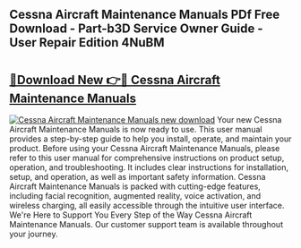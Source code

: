 ## Cessna Aircraft Maintenance Manuals PDf Free Download - Part-b3D Service Owner Guide - User Repair Edition 4NuBM

# <h2><a href="http://bc58803.oget.top/?id=Cessna+Aircraft+Maintenance+Manuals">🔗Download New 👉🔴 Cessna Aircraft Maintenance Manuals</a></h2>

[![Cessna Aircraft Maintenance Manuals new download](https://i.imgur.com/5g1atiW.png)](http://bc58803.oget.top/?id=Cessna+Aircraft+Maintenance+Manuals)
Your new Cessna Aircraft Maintenance Manuals is now ready to use. This user manual provides a step-by-step guide to help you install, operate, and maintain your product. Before using your Cessna Aircraft Maintenance Manuals, please refer to this user manual for comprehensive instructions on product setup, operation, and troubleshooting. It includes clear instructions for installation, setup, and operation, as well as important safety information. Cessna Aircraft Maintenance Manuals is packed with cutting-edge features, including facial recognition, augmented reality, voice activation, and wireless charging, all easily accessible through the intuitive user interface. We're Here to Support You Every Step of the Way Cessna Aircraft Maintenance Manuals. Our customer support team is available throughout your journey.
